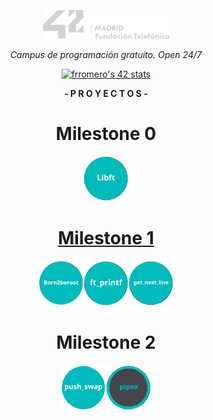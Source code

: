 <p align="center" width="100%">
    <a href="42_Madrid/42"><img width="40%" src="42_Madrid/img/logo5.png"></a> </p>
<p align="center" width="100%"><i>Campus de programación gratuito. Open 24/7 </i></p>
<p align="center" width="100%">
    <a href="42_Madrid/42"><img src="https://badge.mediaplus.ma/water/frromero?1337Badge=off&UM6P=off" alt="frromero's 42 stats" /></a></p>

<p align="center" width="100%"><b>- P R O Y E C T O S -</b></p>

<h1 align="center">Milestone 0</h1>
<p align="center" width="100%"><a href="42_Madrid/0/"><img src="42_Madrid/img/0/libft.png" width="72" /></p>

<h1 align="center">Milestone 1</h1>
<p align="center" width="100%"><a href="42_Madrid/milestone_1/born2beroot"><img src="42_Madrid/img/milestone_1/born2beroot.png" width="72" /><a/><a href="42_Madrid/milestone_1/printf/"><img src="42_Madrid/img/milestone_1/ft_printf.png" width="72" /></a><a href="42_Madrid/milestone_1/get_next_line/"><img src="42_Madrid/img/milestone_1/get_next_line.png" width="72" /></a></p>
<h1 align="center">Milestone 2</h1>
<p align="center" width="100%"><a href="42_Madrid/milestone_2/push_swap/"><img src="42_Madrid/img/milestone_2/push_swap.png" width="72" /><a/><a href="42_Madrid/milestone_2/pipex_IN_PROGRESS/"><img src="42_Madrid/img/milestone_2/pipex.png" width="72" /><a/></p>

